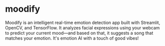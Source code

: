 # moodify
Moodify is an intelligent real-time emotion detection app built with Streamlit, OpenCV, and TensorFlow. It analyzes facial expressions using your webcam to predict your current mood—and based on that, it suggests a song that matches your emotion. It's emotion AI with a touch of good vibes! 

